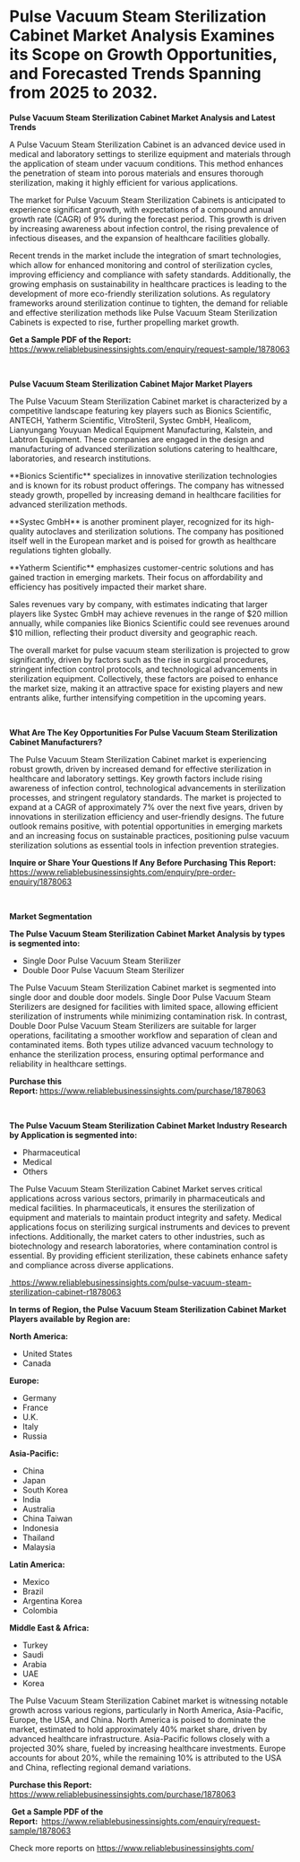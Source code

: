 <p><h1>Pulse Vacuum Steam Sterilization Cabinet Market Analysis Examines its Scope on Growth Opportunities, and Forecasted Trends Spanning from 2025 to 2032.</h1></p><p><strong>Pulse Vacuum Steam Sterilization Cabinet Market Analysis and Latest Trends</strong></p>
<p><p>A Pulse Vacuum Steam Sterilization Cabinet is an advanced device used in medical and laboratory settings to sterilize equipment and materials through the application of steam under vacuum conditions. This method enhances the penetration of steam into porous materials and ensures thorough sterilization, making it highly efficient for various applications.</p><p>The market for Pulse Vacuum Steam Sterilization Cabinets is anticipated to experience significant growth, with expectations of a compound annual growth rate (CAGR) of 9% during the forecast period. This growth is driven by increasing awareness about infection control, the rising prevalence of infectious diseases, and the expansion of healthcare facilities globally. </p><p>Recent trends in the market include the integration of smart technologies, which allow for enhanced monitoring and control of sterilization cycles, improving efficiency and compliance with safety standards. Additionally, the growing emphasis on sustainability in healthcare practices is leading to the development of more eco-friendly sterilization solutions. As regulatory frameworks around sterilization continue to tighten, the demand for reliable and effective sterilization methods like Pulse Vacuum Steam Sterilization Cabinets is expected to rise, further propelling market growth.</p></p>
<p><strong>Get a Sample PDF of the Report:&nbsp;</strong> <a href="https://www.reliablebusinessinsights.com/enquiry/request-sample/1878063?utm_campaign=2274&utm_medium=2&utm_source=Github&utm_content=ia&utm_term=28022025&utm_id=pulse-vacuum-steam-sterilization-cabinet">https://www.reliablebusinessinsights.com/enquiry/request-sample/1878063</a></p>
<p>&nbsp;</p>
<p><strong>Pulse Vacuum Steam Sterilization Cabinet Major Market Players</strong></p>
<p><p>The Pulse Vacuum Steam Sterilization Cabinet market is characterized by a competitive landscape featuring key players such as Bionics Scientific, ANTECH, Yatherm Scientific, VitroSteril, Systec GmbH, Healicom, Lianyungang Youyuan Medical Equipment Manufacturing, Kalstein, and Labtron Equipment. These companies are engaged in the design and manufacturing of advanced sterilization solutions catering to healthcare, laboratories, and research institutions.</p><p>**Bionics Scientific** specializes in innovative sterilization technologies and is known for its robust product offerings. The company has witnessed steady growth, propelled by increasing demand in healthcare facilities for advanced sterilization methods.</p><p>**Systec GmbH** is another prominent player, recognized for its high-quality autoclaves and sterilization solutions. The company has positioned itself well in the European market and is poised for growth as healthcare regulations tighten globally.</p><p>**Yatherm Scientific** emphasizes customer-centric solutions and has gained traction in emerging markets. Their focus on affordability and efficiency has positively impacted their market share.</p><p>Sales revenues vary by company, with estimates indicating that larger players like Systec GmbH may achieve revenues in the range of $20 million annually, while companies like Bionics Scientific could see revenues around $10 million, reflecting their product diversity and geographic reach.</p><p>The overall market for pulse vacuum steam sterilization is projected to grow significantly, driven by factors such as the rise in surgical procedures, stringent infection control protocols, and technological advancements in sterilization equipment. Collectively, these factors are poised to enhance the market size, making it an attractive space for existing players and new entrants alike, further intensifying competition in the upcoming years.</p></p>
<p>&nbsp;</p>
<p><strong>What Are The Key Opportunities For Pulse Vacuum Steam Sterilization Cabinet Manufacturers?</strong></p>
<p><p>The Pulse Vacuum Steam Sterilization Cabinet market is experiencing robust growth, driven by increased demand for effective sterilization in healthcare and laboratory settings. Key growth factors include rising awareness of infection control, technological advancements in sterilization processes, and stringent regulatory standards. The market is projected to expand at a CAGR of approximately 7% over the next five years, driven by innovations in sterilization efficiency and user-friendly designs. The future outlook remains positive, with potential opportunities in emerging markets and an increasing focus on sustainable practices, positioning pulse vacuum sterilization solutions as essential tools in infection prevention strategies.</p></p>
<p><strong>Inquire or Share Your Questions If Any Before Purchasing This Report:</strong> <a href="https://www.reliablebusinessinsights.com/enquiry/pre-order-enquiry/1878063?utm_campaign=2274&utm_medium=2&utm_source=Github&utm_content=ia&utm_term=28022025&utm_id=pulse-vacuum-steam-sterilization-cabinet">https://www.reliablebusinessinsights.com/enquiry/pre-order-enquiry/1878063</a></p>
<p>&nbsp;</p>
<p><strong>Market Segmentation</strong></p>
<p><strong>The Pulse Vacuum Steam Sterilization Cabinet Market Analysis by types is segmented into:</strong></p>
<p><ul><li>Single Door Pulse Vacuum Steam Sterilizer</li><li>Double Door Pulse Vacuum Steam Sterilizer</li></ul></p>
<p><p>The Pulse Vacuum Steam Sterilization Cabinet market is segmented into single door and double door models. Single Door Pulse Vacuum Steam Sterilizers are designed for facilities with limited space, allowing efficient sterilization of instruments while minimizing contamination risk. In contrast, Double Door Pulse Vacuum Steam Sterilizers are suitable for larger operations, facilitating a smoother workflow and separation of clean and contaminated items. Both types utilize advanced vacuum technology to enhance the sterilization process, ensuring optimal performance and reliability in healthcare settings.</p></p>
<p><strong>Purchase this Report:&nbsp;</strong><a href="https://www.reliablebusinessinsights.com/purchase/1878063?utm_campaign=2274&utm_medium=2&utm_source=Github&utm_content=ia&utm_term=28022025&utm_id=pulse-vacuum-steam-sterilization-cabinet">https://www.reliablebusinessinsights.com/purchase/1878063</a></p>
<p>&nbsp;</p>
<p><strong>The Pulse Vacuum Steam Sterilization Cabinet Market Industry Research by Application is segmented into:</strong></p>
<p><ul><li>Pharmaceutical</li><li>Medical</li><li>Others</li></ul></p>
<p><p>The Pulse Vacuum Steam Sterilization Cabinet Market serves critical applications across various sectors, primarily in pharmaceuticals and medical facilities. In pharmaceuticals, it ensures the sterilization of equipment and materials to maintain product integrity and safety. Medical applications focus on sterilizing surgical instruments and devices to prevent infections. Additionally, the market caters to other industries, such as biotechnology and research laboratories, where contamination control is essential. By providing efficient sterilization, these cabinets enhance safety and compliance across diverse applications.</p></p>
<p><a href="https://www.reliablebusinessinsights.com/pulse-vacuum-steam-sterilization-cabinet-r1878063?utm_campaign=2274&utm_medium=2&utm_source=Github&utm_content=ia&utm_term=28022025&utm_id=pulse-vacuum-steam-sterilization-cabinet">&nbsp;https://www.reliablebusinessinsights.com/pulse-vacuum-steam-sterilization-cabinet-r1878063</a></p>
<p><strong>In terms of Region, the Pulse Vacuum Steam Sterilization Cabinet Market Players available by Region are:</strong></p>
<p>
    <p> <strong> North America: </strong>
        <ul>
            <li>United States</li>
            <li>Canada</li>
        </ul>
        </p> 
    <p> <strong> Europe: </strong>
        <ul>
            <li>Germany</li>
            <li>France</li>
            <li>U.K.</li>
            <li>Italy</li>
            <li>Russia</li>
        </ul>
        </p> 
    <p> <strong> Asia-Pacific: </strong>
        <ul>
            <li>China</li>
            <li>Japan</li>
            <li>South Korea</li>
            <li>India</li>
            <li>Australia</li>
            <li>China Taiwan</li>
            <li>Indonesia</li>
            <li>Thailand</li>
            <li>Malaysia</li>
        </ul>
        </p> 
    <p> <strong> Latin America: </strong>
        <ul>
            <li>Mexico</li>
            <li>Brazil</li>
            <li>Argentina Korea</li>
            <li>Colombia</li>
        </ul>
        </p> 
    <p> <strong> Middle East & Africa: </strong>
        <ul>
            <li>Turkey</li>
            <li>Saudi</li>
            <li>Arabia</li>
            <li>UAE</li>
            <li>Korea</li>
        </ul>
    </p>
    </p>
<p><p>The Pulse Vacuum Steam Sterilization Cabinet market is witnessing notable growth across various regions, particularly in North America, Asia-Pacific, Europe, the USA, and China. North America is poised to dominate the market, estimated to hold approximately 40% market share, driven by advanced healthcare infrastructure. Asia-Pacific follows closely with a projected 30% share, fueled by increasing healthcare investments. Europe accounts for about 20%, while the remaining 10% is attributed to the USA and China, reflecting regional demand variations.</p></p>
<p><strong>Purchase this Report: </strong><a href="https://www.reliablebusinessinsights.com/purchase/1878063?utm_campaign=2274&utm_medium=2&utm_source=Github&utm_content=ia&utm_term=28022025&utm_id=pulse-vacuum-steam-sterilization-cabinet">https://www.reliablebusinessinsights.com/purchase/1878063</a></p>
<p>&nbsp;<strong>Get a Sample PDF of the Report:&nbsp;&nbsp;</strong><a href="https://www.reliablebusinessinsights.com/enquiry/request-sample/1878063?utm_campaign=2274&utm_medium=2&utm_source=Github&utm_content=ia&utm_term=28022025&utm_id=pulse-vacuum-steam-sterilization-cabinet">https://www.reliablebusinessinsights.com/enquiry/request-sample/1878063</a></p>
<p><strong></strong></p>
<p>Check more reports on <a href="https://www.reliablebusinessinsights.com/?utm_campaign=2274&utm_medium=2&utm_source=Github&utm_content=ia&utm_term=28022025&utm_id=pulse-vacuum-steam-sterilization-cabinet">https://www.reliablebusinessinsights.com/</a></p>